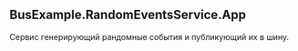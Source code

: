 ﻿## **BusExample.RandomEventsService.App**

Сервис генерирующий рандомные события и публикующий их в шину.
